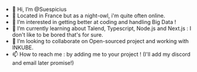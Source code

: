 - 👋 Hi, I’m @Suespicius
- 🎃 Located in France but as a night-owl, i'm quite often online.
- 👀 I’m interested in getting better at coding and handling Big Data !
- 🌱 I’m currently learning about Talend, Typescript, Node.js and Next.js : I don't like to be bored that's for sure.
- 💞️ I’m looking to collaborate on Open-sourced project and working with INKUBE.
- 📫 How to reach me : by adding me to your project ! (I'll add my discord and email later promise!)

<!---
Suespicius/Suespicius is a ✨ special ✨ repository because its `README.md` (this file) appears on your GitHub profile.
You can click the Preview link to take a look at your changes.
--->
